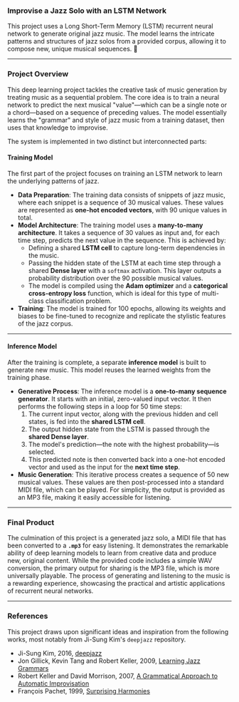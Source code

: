 ### Improvise a Jazz Solo with an LSTM Network

This project uses a Long Short-Term Memory (LSTM) recurrent neural network to generate original jazz music. The model learns the intricate patterns and structures of jazz solos from a provided corpus, allowing it to compose new, unique musical sequences. 🎷

***

### Project Overview

This deep learning project tackles the creative task of music generation by treating music as a sequential problem. The core idea is to train a neural network to predict the next musical "value"—which can be a single note or a chord—based on a sequence of preceding values. The model essentially learns the "grammar" and style of jazz music from a training dataset, then uses that knowledge to improvise.

The system is implemented in two distinct but interconnected parts:

#### Training Model

The first part of the project focuses on training an LSTM network to learn the underlying patterns of jazz.
* **Data Preparation**: The training data consists of snippets of jazz music, where each snippet is a sequence of 30 musical values. These values are represented as **one-hot encoded vectors**, with 90 unique values in total.
* **Model Architecture**: The training model uses a **many-to-many architecture**. It takes a sequence of 30 values as input and, for each time step, predicts the next value in the sequence. This is achieved by:
    * Defining a shared **LSTM cell** to capture long-term dependencies in the music.
    * Passing the hidden state of the LSTM at each time step through a shared **Dense layer** with a `softmax` activation. This layer outputs a probability distribution over the 90 possible musical values.
    * The model is compiled using the **Adam optimizer** and a **categorical cross-entropy loss** function, which is ideal for this type of multi-class classification problem.
* **Training**: The model is trained for 100 epochs, allowing its weights and biases to be fine-tuned to recognize and replicate the stylistic features of the jazz corpus.

***

#### Inference Model

After the training is complete, a separate **inference model** is built to generate new music. This model reuses the learned weights from the training phase.
* **Generative Process**: The inference model is a **one-to-many sequence generator**. It starts with an initial, zero-valued input vector. It then performs the following steps in a loop for 50 time steps:
    1.  The current input vector, along with the previous hidden and cell states, is fed into the **shared LSTM cell**.
    2.  The output hidden state from the LSTM is passed through the **shared Dense layer**.
    3.  The model's prediction—the note with the highest probability—is selected.
    4.  This predicted note is then converted back into a one-hot encoded vector and used as the input for the **next time step**.
* **Music Generation**: This iterative process creates a sequence of 50 new musical values. These values are then post-processed into a standard MIDI file, which can be played. For simplicity, the output is provided as an MP3 file, making it easily accessible for listening.

***

### Final Product

The culmination of this project is a generated jazz solo, a MIDI file that has been converted to a **`.mp3`** for easy listening. It demonstrates the remarkable ability of deep learning models to learn from creative data and produce new, original content. While the provided code includes a simple WAV conversion, the primary output for sharing is the MP3 file, which is more universally playable. The process of generating and listening to the music is a rewarding experience, showcasing the practical and artistic applications of recurrent neural networks. 

***

### References

This project draws upon significant ideas and inspiration from the following works, most notably from Ji-Sung Kim's `deepjazz` repository.

* Ji-Sung Kim, 2016, [deepjazz](https://github.com/jisungk/deepjazz)
* Jon Gillick, Kevin Tang and Robert Keller, 2009, [Learning Jazz Grammars](http://ai.stanford.edu/~kdtang/papers/smc09-jazzgrammar.pdf)
* Robert Keller and David Morrison, 2007, [A Grammatical Approach to Automatic Improvisation](http://smc07.uoa.gr/SMC07%20Proceedings/SMC07%20Paper%2055.pdf)
* François Pachet, 1999, [Surprising Harmonies](http://citeseerx.ist.psu.edu/viewdoc/download?doi=10.1.1.5.7473&rep=rep1&type=pdf)